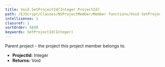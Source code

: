 ```yaml
---
title: Void SetProjectId(Integer ProjectId)
path: /EJScript/Classes/NSProjectMember/Member functions/Void SetProjectId(Integer p_0)
intellisense: 1
classref: 1
sortOrder: 5830
keywords: SetProjectId(Integer)
---
```



Parent project - the project this project member belongs to.



* **ProjectId:** Integer
* **Returns:** Void


